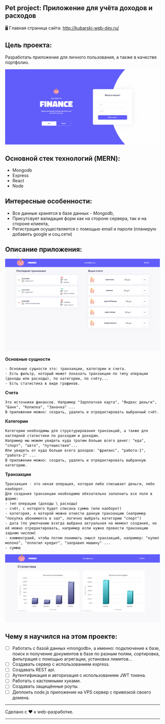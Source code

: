 ## Pet project: Приложение для учёта доходов и расходов

🖥️ Главная страница сайта: http://kubarski-web-dev.ru/

## Цель проекта: 
Разработать приложение для личного пользования, а также в качестве портфолио.

![Preview](preview.png "Preview")

## Основной стек технологий (MERN):
- Mongodb
- Express
- React
- Node

## Интересные особенности:
- Все данные хранятся в базе данных - *Mongodb*,
- Присутсвует валидация форм как на стороне сервера, так и на стороне клиента,
- Регистрация осуществляется с помощью email и пароля (планирую добавить google и соц.сети)

## Описание приложения:

![Preview](preview-3.png "Preview")

**Основные сущности**
```
- Основные сущности это: транзакции, категории и счета.
- Есть фильтр, который может показать транзакции по типу операции (доходы или расходы), по категории, по счёту...
- Есть статистика в виде графиков.
```

**Cчета**
```
Это источники финансов. Например "Зарплатная карта", "Яндекс деньги", "Банк", "Копилка", "Заначка" ...
В приложении можно: создать, удалить и отредактировать выбранный счёт.
```

**Категории**
```
Категории необходимы для структурирования транзакций, а также для наглядной статистики по расходам и доходам. 
Например мы можем увидеть куда тратим больше всего денег: "еда", "спорт", "авто", "путешествия"...
Или увидеть от куда больше всего доходов: "фриланс", "работа-1", "работа-2" ... 
В приложении можно: создать, удалить и отредактировать выбранную категорию.
```

**Транзакции**
```
Транзакция - это некая операция, которая либо списывает деньги, либо наоборот.
Для создания транзакции необходимо обязательно заполнить все поля в форме:
- тип операции (доходы \ расходы)
- счёт, с которого будет списана сумма (или наоборот)
- категория, к которой можно отнести данную транзакцию (например "покупка абонимента в зал", логично выбрать категорию "спорт")
- дата (по умолчанию всегда выбрана актуальная на момент создания, но её можно отредактировать, например если нужно провести транзакцию задним числом)
- комментраий, чтобы потом понимать смысл транзакций, например: "купил молоко", "оплатил кредит", "заправил машину" ...
- сумма
```

![Preview](preview-2.png "Preview")

## Чему я научился на этом проекте:

- [ ] Работать с базой данных «mongodb», а именно: подключение к базе, поиск и получение документов в базе по разным полям, сортировка, фильтрация с помощью агрегации, установка лимитов…
- [ ] Создавать сервер с использованием express.
- [ ] Создавать REST api.
- [ ] Аутентификация и авторизация с использованием JWT токена.
- [ ] Работать с кастомными хуками.
- [ ] Создавать защищённые роуты.
- [ ] Деплоить node.js приложение на VPS сервер с привязкой своего домена.

------------

Сделано с ❤️ к web-разработке.

------------
